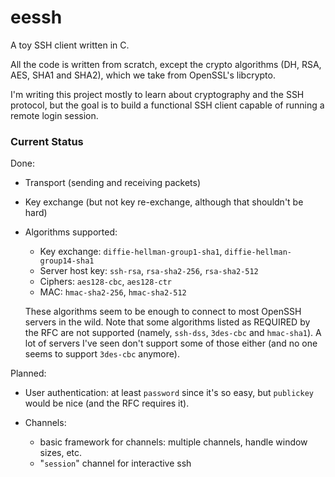 # eessh

A toy SSH client written in C.

All the code is written from scratch, except the crypto algorithms (DH, RSA, AES, SHA1 and SHA2), which we take from OpenSSL's libcrypto.

I'm writing this project mostly to learn about cryptography and the SSH protocol, but the goal is to build a functional SSH client capable of running a remote login session.


### Current Status

Done:

- Transport (sending and receiving packets)
- Key exchange (but not key re-exchange, although that shouldn't be hard)
- Algorithms supported:
  - Key exchange: `diffie-hellman-group1-sha1`, `diffie-hellman-group14-sha1`
  - Server host key: `ssh-rsa`, `rsa-sha2-256`, `rsa-sha2-512`
  - Ciphers: `aes128-cbc`, `aes128-ctr`
  - MAC: `hmac-sha2-256`, `hmac-sha2-512`

  These algorithms seem to be enough to connect to most OpenSSH servers
  in the wild. Note that some algorithms listed as REQUIRED by the RFC
  are not supported (namely, `ssh-dss`, `3des-cbc` and `hmac-sha1`). A
  lot of servers I've seen don't support some of those either (and no one
  seems to support `3des-cbc` anymore).


Planned:

- User authentication: at least `password` since it's so easy, but `publickey`
  would be nice (and the RFC requires it).

- Channels:
  - basic framework for channels: multiple channels, handle window sizes, etc.
  - "`session`" channel for interactive ssh
